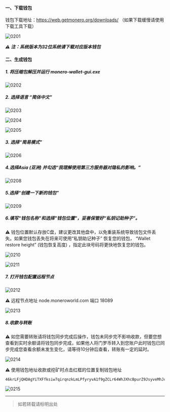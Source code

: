 #### 一、下载钱包

钱包下载地址：https://web.getmonero.org/downloads/ （如果下载缓慢请使用下载工具下载）

![0201](../XMR/images/0201.png)

***⚠️ 注：系统版本为32位系统请下载对应版本钱包***

#### 二、生成钱包

##### 1. 将压缩包解压并运行 monero-wallet-gui.exe

![0202](../XMR/images/0202.png)

##### 2. 选择语言 “简体中文”

![0203](../XMR/images/0203.png)

![0204](../XMR/images/0204.png)

![0205](../XMR/images/0205.png)

##### 3. 选择“简易模式” 

![0206](../XMR/images/0206.png)

##### 4.选择Asia (亚洲) 并勾选“我理解使用第三方服务器对隐私的影响。”

![0208](../XMR/images/0207.png)

##### 5.选择“创建一下新的钱包”

![0209](../XMR/images/0208.png)

##### 6.填写“钱包名称”和选择"钱包位置"，妥善保管好“私钥记助种子”。

⚠️ 钱包位置默认存放C盘，建议更改其他盘中，以免重装系统导致钱包文件丢失。如果您钱包丢失在将来可使用“私钥助记种子” 恢复您的钱包， “Wallet restore height”  (钱包恢复高度) ，指定此块号码将更快地恢复您的钱包。

![0210](../XMR/images/0209.png)

![0211](../XMR/images/0210.png)

##### 7. 打开钱包配置远程节点

![0212](../XMR/images/0211.png)

 ⚠️ 远程节点地址  node.moneroworld.com  端口 18089

![0213](../XMR/images/0212.png)

##### 8.收款与转账

⚠️ 如您需要转账请将钱包同步完成后操作，钱包未同步完不影响收款，但要您想查看到实时余额请将钱包同步完成，如果他人将门罗币转入到您账户此时钱包已同步完成您查看余额未发生变化，请等待10分钟后查看，转账有一定的延时。

![0214](../XMR/images/0213.png)

⚠️ 使用钱包地址收款或挖矿时点击红框的位置复制钱包地址

```shell
46krLFjQHDAgYiTXFfksiw7qirqnzkLmLPfyryvA1f9gZCLr64WhJXhcBpurZ9JsyveMhJcYPvuasRgvNoxS2Eq7VWmSz5j
```

![0215](../XMR/images/0214.png)

---
> 如若转载请标明出处
